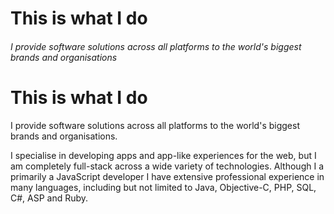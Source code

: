 # This is what I do

###### I provide software solutions across all platforms to the world's biggest brands and organisations

# This is what I do

I provide software solutions across all platforms to the world's biggest brands and organisations.

I specialise in developing apps and app-like experiences for the web, but I am completely full-stack across a wide variety of technologies. Although I a primarily a JavaScript developer I have extensive professional experience in many languages, including but not limited to Java, Objective-C, PHP, SQL, C#, ASP and Ruby. 